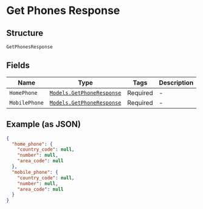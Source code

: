 
# Get Phones Response

## Structure

`GetPhonesResponse`

## Fields

| Name | Type | Tags | Description |
|  --- | --- | --- | --- |
| `HomePhone` | [`Models.GetPhoneResponse`](../../doc/models/get-phone-response.md) | Required | - |
| `MobilePhone` | [`Models.GetPhoneResponse`](../../doc/models/get-phone-response.md) | Required | - |

## Example (as JSON)

```json
{
  "home_phone": {
    "country_code": null,
    "number": null,
    "area_code": null
  },
  "mobile_phone": {
    "country_code": null,
    "number": null,
    "area_code": null
  }
}
```

